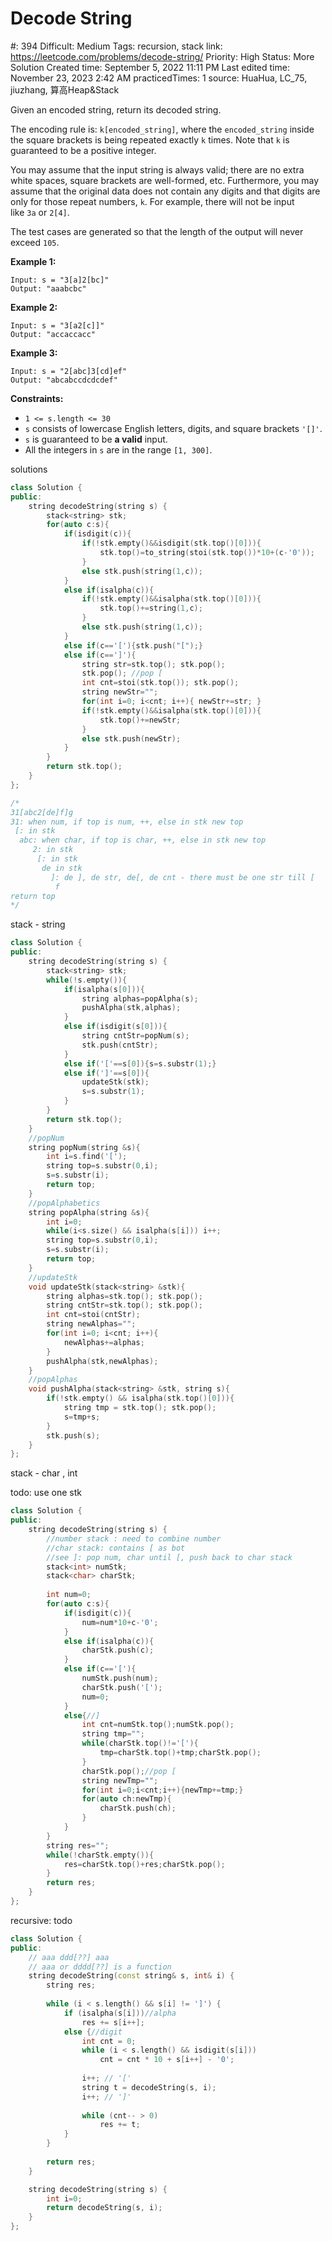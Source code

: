 # Decode String

#: 394
Difficult: Medium
Tags: recursion, stack
link: https://leetcode.com/problems/decode-string/
Priority: High
Status: More Solution
Created time: September 5, 2022 11:11 PM
Last edited time: November 23, 2023 2:42 AM
practicedTimes: 1
source: HuaHua, LC_75, jiuzhang, 算高Heap&Stack

Given an encoded string, return its decoded string.

The encoding rule is: `k[encoded_string]`, where the `encoded_string` inside the square brackets is being repeated exactly `k` times. Note that `k` is guaranteed to be a positive integer.

You may assume that the input string is always valid; there are no extra white spaces, square brackets are well-formed, etc. Furthermore, you may assume that the original data does not contain any digits and that digits are only for those repeat numbers, `k`. For example, there will not be input like `3a` or `2[4]`.

The test cases are generated so that the length of the output will never exceed `105`.

**Example 1:**

```
Input: s = "3[a]2[bc]"
Output: "aaabcbc"

```

**Example 2:**

```
Input: s = "3[a2[c]]"
Output: "accaccacc"

```

**Example 3:**

```
Input: s = "2[abc]3[cd]ef"
Output: "abcabccdcdcdef"

```

**Constraints:**

- `1 <= s.length <= 30`
- `s` consists of lowercase English letters, digits, and square brackets `'[]'`.
- `s` is guaranteed to be **a valid** input.
- All the integers in `s` are in the range `[1, 300]`.

solutions 

```cpp
class Solution {
public:
    string decodeString(string s) {
        stack<string> stk;
        for(auto c:s){
            if(isdigit(c)){
                if(!stk.empty()&&isdigit(stk.top()[0])){
                    stk.top()=to_string(stoi(stk.top())*10+(c-'0'));
                }
                else stk.push(string(1,c));
            }
            else if(isalpha(c)){
                if(!stk.empty()&&isalpha(stk.top()[0])){
                    stk.top()+=string(1,c);
                }
                else stk.push(string(1,c));
            }
            else if(c=='['){stk.push("[");}
            else if(c==']'){
                string str=stk.top(); stk.pop();
                stk.pop(); //pop [
                int cnt=stoi(stk.top()); stk.pop();
                string newStr="";
                for(int i=0; i<cnt; i++){ newStr+=str; }
                if(!stk.empty()&&isalpha(stk.top()[0])){
                    stk.top()+=newStr;
                }
                else stk.push(newStr);
            }
        }
        return stk.top();
    }
};

/*
31[abc2[de]f]g
31: when num, if top is num, ++, else in stk new top
 [: in stk
  abc: when char, if top is char, ++, else in stk new top
     2: in stk
      [: in stk
       de in stk
         ]: de ], de str, de[, de cnt - there must be one str till [
          f
return top
*/
```

stack - string

```cpp
class Solution {
public:
    string decodeString(string s) {
        stack<string> stk;
        while(!s.empty()){
            if(isalpha(s[0])){
                string alphas=popAlpha(s);
                pushAlpha(stk,alphas);
            }
            else if(isdigit(s[0])){
                string cntStr=popNum(s);
                stk.push(cntStr);
            }
            else if('['==s[0]){s=s.substr(1);}
            else if(']'==s[0]){
                updateStk(stk);
                s=s.substr(1);
            }
        }
        return stk.top();
    }
    //popNum
    string popNum(string &s){
        int i=s.find('[');
        string top=s.substr(0,i);
        s=s.substr(i);
        return top;
    }
    //popAlphabetics
    string popAlpha(string &s){
        int i=0;
        while(i<s.size() && isalpha(s[i])) i++;
        string top=s.substr(0,i);
        s=s.substr(i);
        return top;
    }
    //updateStk
    void updateStk(stack<string> &stk){
        string alphas=stk.top(); stk.pop();
        string cntStr=stk.top(); stk.pop();
        int cnt=stoi(cntStr);
        string newAlphas="";
        for(int i=0; i<cnt; i++){
            newAlphas+=alphas;
        }
        pushAlpha(stk,newAlphas);
    }
    //popAlphas
    void pushAlpha(stack<string> &stk, string s){
        if(!stk.empty() && isalpha(stk.top()[0])){
            string tmp = stk.top(); stk.pop();
            s=tmp+s;
        }
        stk.push(s);
    }
};
```

stack - char , int

todo: use one stk

```cpp
class Solution {
public:
    string decodeString(string s) {
        //number stack : need to combine number
        //char stack: contains [ as bot
        //see ]: pop num, char until [, push back to char stack
        stack<int> numStk;
        stack<char> charStk;
        
        int num=0;
        for(auto c:s){
            if(isdigit(c)){
                num=num*10+c-'0';
            }
            else if(isalpha(c)){
                charStk.push(c);
            }
            else if(c=='['){
                numStk.push(num);
                charStk.push('[');
                num=0;
            }
            else{//]
                int cnt=numStk.top();numStk.pop();
                string tmp="";
                while(charStk.top()!='['){
                    tmp=charStk.top()+tmp;charStk.pop();
                }
                charStk.pop();//pop [
                string newTmp="";
                for(int i=0;i<cnt;i++){newTmp+=tmp;}
                for(auto ch:newTmp){
                    charStk.push(ch);
                }
            }
        }
        string res="";
        while(!charStk.empty()){
            res=charStk.top()+res;charStk.pop();
        }
        return res;
    }
};
```

recursive: todo

```cpp
class Solution {
public:
    // aaa ddd[??] aaa 
    // aaa or dddd[??] is a function
    string decodeString(const string& s, int& i) {
        string res;
        
        while (i < s.length() && s[i] != ']') {
            if (isalpha(s[i]))//alpha
                res += s[i++];
            else {//digit
                int cnt = 0;
                while (i < s.length() && isdigit(s[i]))
                    cnt = cnt * 10 + s[i++] - '0';
                    
                i++; // '['
                string t = decodeString(s, i);
                i++; // ']'
                
                while (cnt-- > 0)
                    res += t;
            }
        }
        
        return res;
    }

    string decodeString(string s) {
        int i=0;
        return decodeString(s, i);
    }
};
```